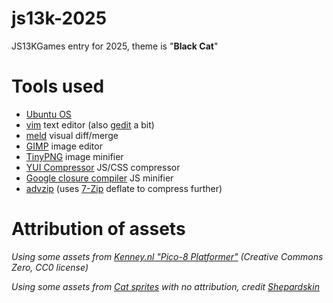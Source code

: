 # js13k-2025
JS13KGames entry for 2025, theme is "**Black Cat**"

# Tools used
* [Ubuntu OS](https://www.ubuntu.com/)
* [vim](https://github.com/vim) text editor (also [gedit](https://github.com/GNOME/gedit) a bit)
* [meld](https://github.com/GNOME/meld) visual diff/merge
* [GIMP](https://github.com/GNOME/gimp) image editor
* [TinyPNG](https://tinypng.com/) image minifier
* [YUI Compressor](https://github.com/yui/yuicompressor) JS/CSS compressor
* [Google closure compiler](https://developers.google.com/closure/compiler/docs/gettingstarted_app) JS minifier
* [advzip](https://github.com/amadvance/advancecomp) (uses [7-Zip](https://sourceforge.net/projects/sevenzip/files/7-Zip/) deflate to compress further)

# Attribution of assets

_Using some assets from [Kenney.nl "Pico-8 Platformer"](https://kenney.nl/assets/pico-8-platformer) (Creative Commons Zero, CC0 license)_

_Using some assets from [Cat sprites](https://opengameart.org/content/cat-sprites) with no attribution, credit [Shepardskin](https://x.com/Shepardskin)_
